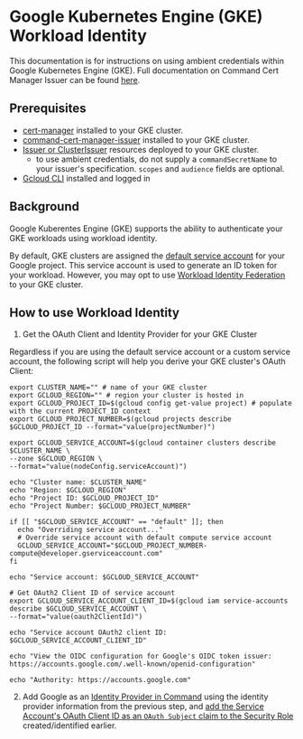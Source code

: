# Google Kubernetes Engine (GKE) Workload Identity

This documentation is for instructions on using ambient credentials within Google Kubernetes Engine (GKE). Full documentation on Command Cert Manager Issuer can be found [here](../../README.md).

## Prerequisites

- [cert-manager](https://cert-manager.io/docs/installation/helm/) installed to your GKE cluster.
- [command-cert-manager-issuer](../../README.md#installing-command-issuer) installed to your GKE cluster.
- [Issuer or ClusterIssuer](../../README.md#creating-issuer-and-clusterissuer-resources) resources deployed to your GKE cluster.
  - to use ambient credentials, do not supply a `commandSecretName` to your issuer's specification. `scopes` and `audience` fields are optional.
- [Gcloud CLI](https://cloud.google.com/sdk/docs/install) installed and logged in

## Background

Google Kuberentes Engine (GKE) supports the ability to authenticate your GKE workloads using workload identity. 

By default, GKE clusters are assigned the [default service account](https://cloud.google.com/compute/docs/access/service-accounts#token) for your Google project. This service account is used to generate an ID token for your workload. However, you may opt to use [Workload Identity Federation](https://cloud.google.com/kubernetes-engine/docs/how-to/workload-identity#metadata-server) to your GKE cluster.

## How to use Workload Identity

1. Get the OAuth Client and Identity Provider for your GKE Cluster

  Regardless if you are using the default service account or a custom service account, the following script will help you derive your GKE cluster's OAuth Client:

  ```shell
  export CLUSTER_NAME="" # name of your GKE cluster
  export GCLOUD_REGION="" # region your cluster is hosted in
  export GCLOUD_PROJECT_ID=$(gcloud config get-value project) # populate with the current PROJECT_ID context
  export GCLOUD_PROJECT_NUMBER=$(gcloud projects describe $GCLOUD_PROJECT_ID --format="value(projectNumber)")
    
  export GCLOUD_SERVICE_ACCOUNT=$(gcloud container clusters describe $CLUSTER_NAME \
  --zone $GCLOUD_REGION \
  --format="value(nodeConfig.serviceAccount)")

  echo "Cluster name: $CLUSTER_NAME"
  echo "Region: $GCLOUD_REGION"
  echo "Project ID: $GCLOUD_PROJECT_ID"
  echo "Project Number: $GCLOUD_PROJECT_NUMBER"

  if [[ "$GCLOUD_SERVICE_ACCOUNT" == "default" ]]; then
    echo "Overriding service account..."
    # Override service account with default compute service account
    GCLOUD_SERVICE_ACCOUNT="$GCLOUD_PROJECT_NUMBER-compute@developer.gserviceaccount.com"
  fi
  
  echo "Service account: $GCLOUD_SERVICE_ACCOUNT"
  
  # Get OAuth2 Client ID of service account
  export GCLOUD_SERVICE_ACCOUNT_CLIENT_ID=$(gcloud iam service-accounts describe $GCLOUD_SERVICE_ACCOUNT \
  --format="value(oauth2ClientId)")
  
  echo "Service account OAuth2 client ID: $GCLOUD_SERVICE_ACCOUNT_CLIENT_ID"
  
  echo "View the OIDC configuration for Google's OIDC token issuer: https://accounts.google.com/.well-known/openid-configuration"
  
  echo "Authority: https://accounts.google.com"
  ```

2. Add Google as an [Identity Provider in Command](https://software.keyfactor.com/Core-OnPrem/Current/Content/ReferenceGuide/IdentityProviders.htm?Highlight=identity%20provider) using the identity provider information from the previous step, and [add the Service Account's OAuth Client ID as an `OAuth Subject` claim to the Security Role](https://software.keyfactor.com/Core-OnPrem/Current/Content/ReferenceGuide/SecurityOverview.htm?Highlight=Security%20Roles) created/identified earlier.